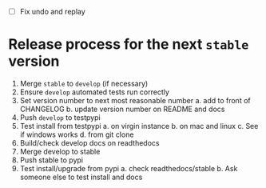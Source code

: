- [ ] Fix undo and replay

# Release process for the next `stable` version

1. Merge `stable` to `develop` (if necessary)
2. Ensure `develop` automated tests run correctly
3. Set version number to next most reasonable number
   a. add to front of CHANGELOG
   b. update version number on README and docs
4. Push `develop` to testpypi
5. Test install from testpypi
   a. on virgin instance
   b. on mac and linux
   c. See if windows works
   d. from git clone
6. Build/check develop docs on readthedocs
7. Merge develop to stable
8. Push stable to pypi
9. Test install/upgrade from pypi
   a. check readthedocs/stable
   b. Ask someone else to test install and docs

